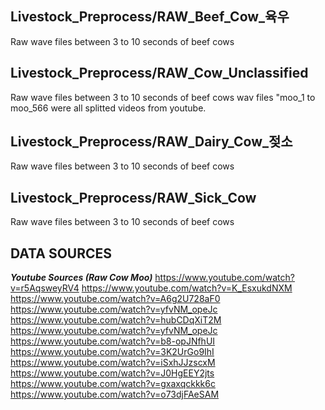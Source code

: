 ## Livestock_Preprocess/RAW_Beef_Cow_육우
Raw wave files between 3 to 10 seconds of beef cows

## Livestock_Preprocess/RAW_Cow_Unclassified
Raw wave files between 3 to 10 seconds of beef cows
wav files "moo_1 to moo_566 were all splitted videos from youtube.

## Livestock_Preprocess/RAW_Dairy_Cow_젖소
Raw wave files between 3 to 10 seconds of beef cows

## Livestock_Preprocess/RAW_Sick_Cow
Raw wave files between 3 to 10 seconds of beef cows





## DATA SOURCES

***Youtube Sources (Raw Cow Moo)***
https://www.youtube.com/watch?v=r5AqsweyRV4
https://www.youtube.com/watch?v=K_EsxukdNXM
https://www.youtube.com/watch?v=A6g2U728aF0
https://www.youtube.com/watch?v=yfvNM_opeJc
https://www.youtube.com/watch?v=hubCDqXiT2M
https://www.youtube.com/watch?v=yfvNM_opeJc
https://www.youtube.com/watch?v=b8-opJNfhUI
https://www.youtube.com/watch?v=3K2UrGo9IhI
https://www.youtube.com/watch?v=iSxhJJzscxM
https://www.youtube.com/watch?v=J0HgEEY2jts
https://www.youtube.com/watch?v=gxaxqckkk6c
https://www.youtube.com/watch?v=o73djFAeSAM

